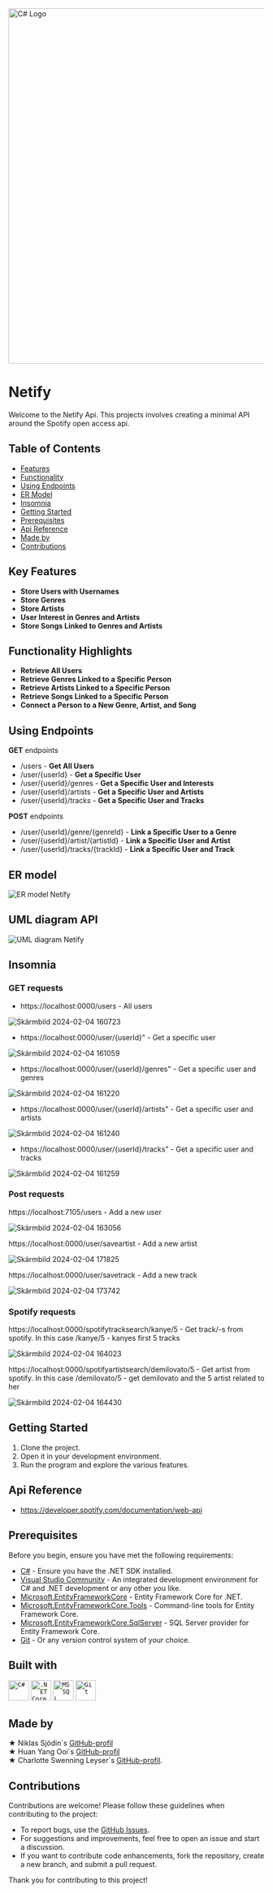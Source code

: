 <img src="https://github.com/HjalmarStranninge/Netify/assets/146171251/9ae92942-1930-4812-8f86-5a8a5b1f60af" alt="C# Logo" width="800" height="700">

# Netify
Welcome to the Netify Api. This projects involves creating a minimal API around the Spotify open access api.

## Table of Contents
- [Features](#key-features)
- [Functionality](#functionality-highlights)
- [Using Endpoints](#using-endpoints)
- [ER Model](#er-model)
- [Insomnia](#insomnia)
- [Getting Started](#getting-started)
- [Prerequisites](#prerequisites)
- [Api Reference](#api-reference)
- [Made by](#made-by)
- [Contributions](#contributions)

## Key Features
- **Store Users with Usernames**
- **Store Genres**
- **Store Artists**
- **User Interest in Genres and Artists**
- **Store Songs Linked to Genres and Artists**

## Functionality Highlights
- **Retrieve All Users**
- **Retrieve Genres Linked to a Specific Person**
- **Retrieve Artists Linked to a Specific Person**
- **Retrieve Songs Linked to a Specific Person**
- **Connect a Person to a New Genre, Artist, and Song**

## Using Endpoints
**GET** endpoints
- /users - **Get All Users**
- /user/{userId} - **Get a Specific User**
- /user/{userId}/genres - **Get a Specific User and Interests**
- /user/{userId}/artists - **Get a Specific User and Artists**
- /user/{userId}/tracks - **Get a Specific User and Tracks**

**POST** endpoints
- /user/{userId}/genre/{genreId} - **Link a Specific User to a Genre**
- /user/{userId}/artist/{artistId} - **Link a Specific User and Artist**
- /user/{userId}/tracks/{trackId} - **Link a Specific User and Track**

## ER model
![ER model Netify](https://github.com/HjalmarStranninge/Netify/assets/123236297/f284a0fd-26e8-426b-b178-a062b7e8e74c)
 
## UML diagram API
![UML diagram Netify](https://github.com/HjalmarStranninge/Netify/assets/123236297/a7dde2fe-195e-43bf-ba02-eed84cdea461)

## Insomnia
### GET requests
- https://localhost:0000/users - All users

![Skärmbild 2024-02-04 160723](https://github.com/HjalmarStranninge/Netify/assets/146171251/61bdf3b3-e0de-4a97-8ebb-aa21ab5de1df)

- https://localhost:0000/user/{userId}" - Get a specific user

![Skärmbild 2024-02-04 161059](https://github.com/HjalmarStranninge/Netify/assets/146171251/a08583f1-31ab-4eb1-a787-ebf1be963e2f)

- https://localhost:0000/user/{userId}/genres" - Get a specific user and genres

![Skärmbild 2024-02-04 161220](https://github.com/HjalmarStranninge/Netify/assets/146171251/46feafb9-6a77-4dc5-b754-53d21207337c)

- https://localhost:0000/user/{userId}/artists" - Get a specific user and artists

![Skärmbild 2024-02-04 161240](https://github.com/HjalmarStranninge/Netify/assets/146171251/f04e5a3d-37c1-41bc-bada-ef9c9cf875fe)

- https://localhost:0000/user/{userId}/tracks" - Get a specific user and tracks

![Skärmbild 2024-02-04 161259](https://github.com/HjalmarStranninge/Netify/assets/146171251/4c1ef84b-a309-476e-ae81-c8bda00bf090)

### Post requests

https://localhost:7105/users - Add a new user

![Skärmbild 2024-02-04 163056](https://github.com/HjalmarStranninge/Netify/assets/146171251/40648a48-ae42-4f92-8787-4ea32c7b9f38)

https://localhost:0000/user/saveartist - Add a new artist

![Skärmbild 2024-02-04 171825](https://github.com/HjalmarStranninge/Netify/assets/146171251/43265fba-d013-4eb2-b4db-9c63c1e1137e)

https://localhost:0000/user/savetrack - Add a new track

![Skärmbild 2024-02-04 173742](https://github.com/HjalmarStranninge/Netify/assets/146171251/c0aac0ca-dd1b-40ee-b340-eda0f8f235ec)


### Spotify requests

https://localhost:0000/spotifytracksearch/kanye/5 - Get track/-s from spotify. In this case /kanye/5 - kanyes first 5 tracks

![Skärmbild 2024-02-04 164023](https://github.com/HjalmarStranninge/Netify/assets/146171251/1cbc0875-6c33-4243-b034-975aeb9eb946)

https://localhost:0000/spotifyartistsearch/demilovato/5 - Get artist from spotify. In this case /demilovato/5 - get demilovato and the 5 artist related to her

![Skärmbild 2024-02-04 164430](https://github.com/HjalmarStranninge/Netify/assets/146171251/99e97f49-f02a-47b8-b9c1-06def5e225b5)

## Getting Started
1. Clone the project.
2. Open it in your development environment.
3. Run the program and explore the various features.

## Api Reference
- https://developer.spotify.com/documentation/web-api
## Prerequisites
Before you begin, ensure you have met the following requirements:

- [C#](https://docs.microsoft.com/en-us/dotnet/csharp/) - Ensure you have the .NET SDK installed.
- [Visual Studio Community](https://visualstudio.microsoft.com/) - An integrated development environment for C# and .NET development or any other you like.
- [Microsoft.EntityFrameworkCore](https://docs.microsoft.com/en-us/ef/core/) - Entity Framework Core for .NET.
- [Microsoft.EntityFrameworkCore.Tools](https://docs.microsoft.com/en-us/ef/core/cli/dotnet) - Command-line tools for Entity Framework Core.
- [Microsoft.EntityFrameworkCore.SqlServer](https://docs.microsoft.com/en-us/ef/core/providers/sql-server/?tabs=dotnet-core-cli) - SQL Server provider for Entity Framework Core.
- [Git](https://git-scm.com/) - Or any version control system of your choice.

## Built with
<div >
  <code><img width="40" src="https://user-images.githubusercontent.com/25181517/121405384-444d7300-c95d-11eb-959f-913020d3bf90.png" alt="C#" title="C#"/></code>
  <code><img width="40" src="https://user-images.githubusercontent.com/25181517/121405754-b4f48f80-c95d-11eb-8893-fc325bde617f.png" alt=".NET Core" title=".NET Core"/></code>
  <code><img width="40" src="https://github.com/marwin1991/profile-technology-icons/assets/19180175/3b371807-db7c-45b4-8720-c0cfc901680a" alt="MSSQL" title="MSSQL"/></code>
	<code><img width="40" src="https://user-images.githubusercontent.com/25181517/192108372-f71d70ac-7ae6-4c0d-8395-51d8870c2ef0.png" alt="Git" title="Git"/></code>
</div>

## Made by
&#9733; Niklas Sjödin´s [GitHub-profil](https://github.com/NiklasSjodin) <br>
&#9733; Huan Yang Ooi´s [GitHub-profil](https://github.com/bentonaw) <br>
&#9733; Charlotte Swenning Leyser´s [GitHub-profil](https://github.com/chasweley).
## Contributions
Contributions are welcome! Please follow these guidelines when contributing to the project:

- To report bugs, use the [GitHub Issues](https://github.com/HjalmarStranninge/BankNET/issues).
- For suggestions and improvements, feel free to open an issue and start a discussion.
- If you want to contribute code enhancements, fork the repository, create a new branch, and submit a pull request.

Thank you for contributing to this project! 
